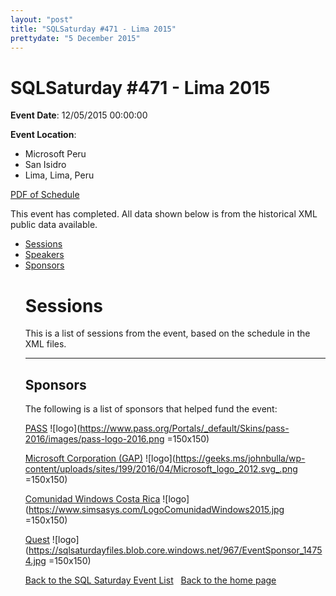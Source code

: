```yaml
---
layout: "post" 
title: "SQLSaturday #471 - Lima 2015" 
prettydate: "5 December 2015" 
---
```

# SQLSaturday #471 - Lima 2015
 
**Event Date**: 12/05/2015 00:00:00
 
**Event Location**:
- Microsoft Peru
- San Isidro
- Lima, Lima, Peru
 
<a href="/PDF/0471.pdf">PDF of Schedule</a>
 
This event has completed. All data shown below is from the historical XML public data available.
<ul>
   <li><a href="#sessions">Sessions</a></li>
   <li><a href="#speakers">Speakers</a></li>
   <li><a href="#sponsors">Sponsors</a></li>
 
 
 
# <a name="sessions"></a>Sessions
This is a list of sessions from the event, based on the schedule in the XML files.
 
----------------------------------------------------------------------------------- 
## <a name="sponsors"></a>Sponsors
The following is a list of sponsors that helped fund the event:
 
[PASS](http://www.pass.org)
![logo](https://www.pass.org/Portals/_default/Skins/pass-2016/images/pass-logo-2016.png =150x150)
 
[Microsoft Corporation (GAP)](http://www.microsoft.com/en-us/server-cloud/products/sql-server/)
![logo](https://geeks.ms/johnbulla/wp-content/uploads/sites/199/2016/04/Microsoft_logo_2012.svg_.png =150x150)
 
[Comunidad Windows Costa Rica](http://tinyurl.com/comunidadwindows)
![logo](https://www.simsasys.com/LogoComunidadWindows2015.jpg =150x150)
 
[Quest](https://www.quest.com/)
![logo](https://sqlsaturdayfiles.blob.core.windows.net/967/EventSponsor_14754.jpg =150x150)
 
[Back to the SQL Saturday Event List](/past.html)
&nbsp;
[Back to the home page](/index.html)
